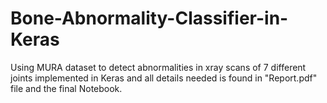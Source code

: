 # Bone-Abnormality-Classifier-in-Keras
Using MURA dataset to detect abnormalities in xray scans of 7 different joints
implemented in Keras and all details needed is found in "Report.pdf" file and the final Notebook.
